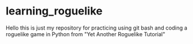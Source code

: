 # learning_roguelike

Hello this is just my repository for practicing using git bash and coding
a roguelike game in Python from "Yet Another Roguelike Tutorial"
